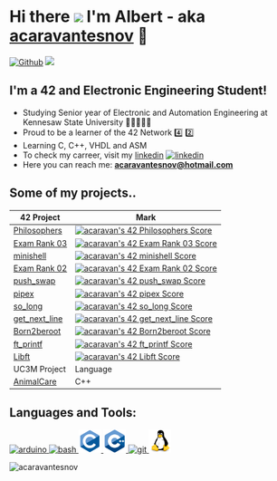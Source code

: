 # Hi there <img src="https://raw.githubusercontent.com/MartinHeinz/MartinHeinz/master/wave.gif" width="30px"> I'm Albert - aka [acaravantesnov](https://github.com/acaravantesnov) 🚀

[![Github](https://img.shields.io/github/followers/acaravantesnov?label=Follow&style=social)](https://github.com/acaravantesnov)
![](https://visitor-badge.laobi.icu/badge?page_id=acaravantesnov.acaravantesnov)

## I'm a 42 and Electronic Engineering Student!

-  Studying Senior year of Electronic and Automation Engineering at Kennesaw State University 👨🏻‍🎓🇺🇸
-  Proud to be a learner of the 42 Network 4️⃣ 2️⃣
-  Learning C, C++, VHDL and ASM
-  To check my carreer, visit my [linkedin](https://www.linkedin.com/in/albertocaravantes/)   [<img alt="linkedin" width="12px" src="https://upload.wikimedia.org/wikipedia/commons/c/ca/LinkedIn_logo_initials.png" />](https://github.com/acaravantesnov)
-  Here you can reach me: **acaravantesnov@hotmail.com**

## Some of my projects..

| 42 Project       | Mark                                                                                                                                          |
|---------------|--------------------------------------------------------------------------------------------------------------------------------------------------|
| [Philosophers](https://github.com/acaravantesnov/42-Cursus/tree/main/Philosophers)         | [![acaravan's 42 Philosophers Score](https://badge42.vercel.app/api/v2/cl2mpbcdo004009l6d3xsxvnu/project/2493843)](https://github.com/JaeSeoKim/badge42)                  |
| [Exam Rank 03](https://github.com/acaravantesnov)         | [![acaravan's 42 Exam Rank 03 Score](https://badge42.vercel.app/api/v2/cl2mpbcdo004009l6d3xsxvnu/project/2510726)](https://github.com/JaeSeoKim/badge42)                  |
| [minishell](https://github.com/acaravantesnov/Minishell)         | [![acaravan's 42 minishell Score](https://badge42.vercel.app/api/v2/cl2mpbcdo004009l6d3xsxvnu/project/2493847)](https://github.com/JaeSeoKim/badge42)                  |
| [Exam Rank 02](https://github.com/acaravantesnov)         | [![acaravan's 42 Exam Rank 02 Score](https://badge42.vercel.app/api/v2/cl2mpbcdo004009l6d3xsxvnu/project/2448202)](https://github.com/JaeSeoKim/badge42)                  |
| [push_swap](https://github.com/acaravantesnov/42-Cursus/tree/main/push_swap)         | [![acaravan's 42 push_swap Score](https://badge42.vercel.app/api/v2/cl2mpbcdo004009l6d3xsxvnu/project/2343308)](https://github.com/JaeSeoKim/badge42)                  |
| [pipex](https://github.com/acaravantesnov/42-Cursus/tree/main/pipex)         | [![acaravan's 42 pipex Score](https://badge42.vercel.app/api/v2/cl2mpbcdo004009l6d3xsxvnu/project/2425647)](https://github.com/JaeSeoKim/badge42)                  |
| [so_long](https://github.com/acaravantesnov/42-Cursus/tree/main/so_long)         | [![acaravan's 42 so_long Score](https://badge42.vercel.app/api/v2/cl2mpbcdo004009l6d3xsxvnu/project/2326943)](https://github.com/JaeSeoKim/badge42)                  |
| [get_next_line](https://github.com/acaravantesnov/42-Cursus/tree/main/get_next_line)         | [![acaravan's 42 get_next_line Score](https://badge42.vercel.app/api/v2/cl2mpbcdo004009l6d3xsxvnu/project/2293106)](https://github.com/JaeSeoKim/badge42)                  |
| [Born2beroot](https://github.com/acaravantesnov/42-Cursus/tree/main/Born2beroot)         | [![acaravan's 42 Born2beroot Score](https://badge42.vercel.app/api/v2/cl2mpbcdo004009l6d3xsxvnu/project/2292463)](https://github.com/JaeSeoKim/badge42)                  |
| [ft_printf](https://github.com/acaravantesnov/42-Cursus/tree/main/ft_printf)         | [![acaravan's 42 ft_printf Score](https://badge42.vercel.app/api/v2/cl2mpbcdo004009l6d3xsxvnu/project/2189009)](https://github.com/JaeSeoKim/badge42)                  |
| [Libft](https://github.com/acaravantesnov/42-Cursus/tree/main/libft)         | [![acaravan's 42 Libft Score](https://badge42.vercel.app/api/v2/cl2mpbcdo004009l6d3xsxvnu/project/2074198)](https://github.com/JaeSeoKim/badge42)                  |
| UC3M Project    | Language                                                                                                          |
| [AnimalCare](https://github.com/acaravantesnov/AnimalCare)         | C++                                                            |

## Languages and Tools:

<p align="left"> <a href="https://www.arduino.cc/" target="_blank" rel="noreferrer"> <img src="https://cdn.worldvectorlogo.com/logos/arduino-1.svg" alt="arduino" width="40" height="40"/> </a> <a href="https://www.gnu.org/software/bash/" target="_blank" rel="noreferrer"> <img src="https://www.vectorlogo.zone/logos/gnu_bash/gnu_bash-icon.svg" alt="bash" width="40" height="40"/> </a> <a href="https://www.cprogramming.com/" target="_blank" rel="noreferrer"> <img src="https://raw.githubusercontent.com/devicons/devicon/master/icons/c/c-original.svg" alt="c" width="40" height="40"/> </a> <a href="https://www.w3schools.com/cpp/" target="_blank" rel="noreferrer"> <img src="https://raw.githubusercontent.com/devicons/devicon/master/icons/cplusplus/cplusplus-original.svg" alt="cplusplus" width="40" height="40"/> </a> <a href="https://git-scm.com/" target="_blank" rel="noreferrer"> <img src="https://www.vectorlogo.zone/logos/git-scm/git-scm-icon.svg" alt="git" width="40" height="40"/> </a> <a href="https://www.linux.org/" target="_blank" rel="noreferrer"> <img src="https://raw.githubusercontent.com/devicons/devicon/master/icons/linux/linux-original.svg" alt="linux" width="40" height="40"/> </a> </p>

<p><img align="left" src="https://github-readme-stats.vercel.app/api/top-langs?username=acaravantesnov&show_icons=true&locale=en&layout=compact" alt="acaravantesnov" /></p>

